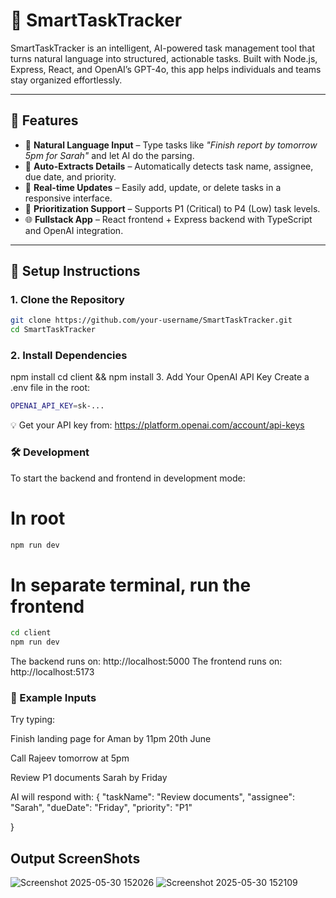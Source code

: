 # 🧠 SmartTaskTracker

SmartTaskTracker is an intelligent, AI-powered task management tool that turns natural language into structured, actionable tasks. Built with Node.js, Express, React, and OpenAI’s GPT-4o, this app helps individuals and teams stay organized effortlessly.

---

## 🚀 Features

- 📝 **Natural Language Input** – Type tasks like _"Finish report by tomorrow 5pm for Sarah"_ and let AI do the parsing.
- 📅 **Auto-Extracts Details** – Automatically detects task name, assignee, due date, and priority.
- 🔁 **Real-time Updates** – Easily add, update, or delete tasks in a responsive interface.
- 🎯 **Prioritization Support** – Supports P1 (Critical) to P4 (Low) task levels.
- 🌐 **Fullstack App** – React frontend + Express backend with TypeScript and OpenAI integration.

---

## 🔧 Setup Instructions

### 1. Clone the Repository

```bash
git clone https://github.com/your-username/SmartTaskTracker.git
cd SmartTaskTracker
```

### 2. Install Dependencies
npm install
cd client && npm install
3. Add Your OpenAI API Key
Create a .env file in the root:
```bash
OPENAI_API_KEY=sk-...
```
💡 Get your API key from: https://platform.openai.com/account/api-keys

### 🛠️ Development
To start the backend and frontend in development mode:
# In root
```bash
npm run dev
```
# In separate terminal, run the frontend
```bash
cd client
npm run dev
```
The backend runs on: http://localhost:5000
The frontend runs on: http://localhost:5173

### 🧠 Example Inputs
Try typing:

Finish landing page for Aman by 11pm 20th June

Call Rajeev tomorrow at 5pm

Review P1 documents Sarah by Friday

AI will respond with:
{
  "taskName": "Review documents",
  "assignee": "Sarah",
  "dueDate": "Friday",
  "priority": "P1"
  
}

## Output ScreenShots

![Screenshot 2025-05-30 152026](https://github.com/user-attachments/assets/ff408ebc-a370-46c6-bc4c-ea351dde1964)
![Screenshot 2025-05-30 152109](https://github.com/user-attachments/assets/199a16fb-9f29-48af-b284-83041ccdb701)



